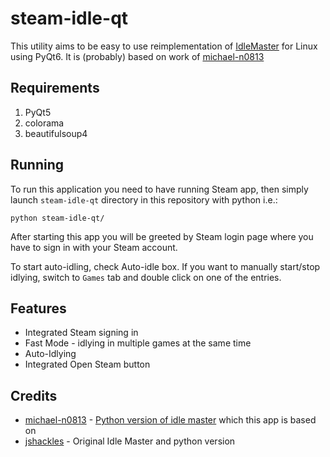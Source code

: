 # steam-idle-qt
This utility aims to be easy to use reimplementation of [IdleMaster](https://github.com/jshackles/idle_master_py) for Linux using PyQt6. It is (probably) based on work of
[michael-n0813](https://github.com/michael-n0813/linux-idle-master/)

## Requirements
1. PyQt5
2. colorama
3. beautifulsoup4

## Running
To run this application you need to have running Steam app, then simply launch `steam-idle-qt` directory in this repository with python i.e.:
```
python steam-idle-qt/
```
After starting this app you will be greeted by Steam login page where you have to sign in with your Steam account.

To start auto-idling, check Auto-idle box. If you want to manually start/stop idlying, switch to `Games` tab and double click on one of the entries.

## Features
- Integrated Steam signing in
- Fast Mode - idlying in multiple games at the same time
- Auto-Idlying
- Integrated Open Steam button

## Credits
- [michael-n0813](https://github.com/michael-n0813) - [Python version of idle master](https://github.com/michael-n0813/linux-idle-master/) which this app is based on
- [jshackles](https://github.com/jshackles) - Original Idle Master and python version
